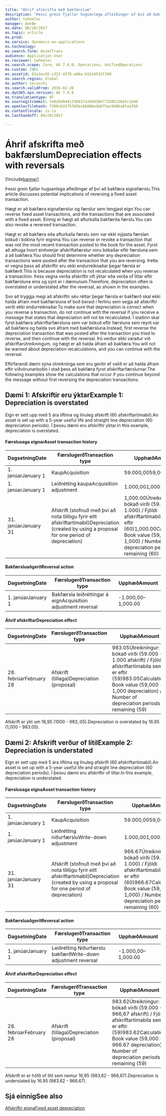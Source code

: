 ```yaml
---
title: "Áhrif afskrifta með bakfærslum"
description: "Þessi grein fjallar hugsanlega afleiðingar af því að bakfæra eignafærslu."
author: twheeloc
manager: AnnBe
ms.date: 06/20/2017
ms.topic: article
ms.prod: 
ms.service: dynamics-ax-applications
ms.technology: 
ms.search.form: AssetTrans
audience: Application User
ms.reviewer: twheeloc
ms.search.scope: Core, AX 7.0.0, Operations, UnifiedOperations
ms.custom: 2961
ms.assetid: 63a3ac92-c321-4379-a86a-b1b14915f340
ms.search.region: Global
ms.author: saraschi
ms.search.validFrom: 2016-02-28
ms.dyn365.ops.version: AX 7.0.0
ms.translationtype: HT
ms.sourcegitcommit: 7e0a5d044133b917a3eb9386773205218e5c1b40
ms.openlocfilehash: 7309cb3175f65bc6b806edb875ac9406a8faaf66
ms.contentlocale: is-is
ms.lasthandoff: 09/29/2017

---
```


# <a name="depreciation-effects-with-reversals"></a><span data-ttu-id="a69cd-103">Áhrif afskrifta með bakfærslum</span><span class="sxs-lookup"><span data-stu-id="a69cd-103">Depreciation effects with reversals</span></span>

[!include[banner](../includes/banner.md)]


<span data-ttu-id="a69cd-104">Þessi grein fjallar hugsanlega afleiðingar af því að bakfæra eignafærslu.</span><span class="sxs-lookup"><span data-stu-id="a69cd-104">This article discusses potential implications of reversing a fixed asset transaction.</span></span> 

<span data-ttu-id="a69cd-105">Hægt er að bakfæra eignafærslur og færslur sem tengjast eign.</span><span class="sxs-lookup"><span data-stu-id="a69cd-105">You can reverse fixed asset transactions, and the transactions that are associated with a fixed asset.</span></span> <span data-ttu-id="a69cd-106">Einnig er hægt að afturkalla bakfærða færslu.</span><span class="sxs-lookup"><span data-stu-id="a69cd-106">You can also revoke a reversed transaction.</span></span> 

<span data-ttu-id="a69cd-107">Hægt er að bakfæra eða afturkalla færslu sem var ekki nýjasta færslan bókuð í bókina fyrir eignina.</span><span class="sxs-lookup"><span data-stu-id="a69cd-107">You can reverse or revoke a transaction that was not the most recent transaction posted to the book for the asset.</span></span> <span data-ttu-id="a69cd-108">Fyrst að athuga hvort einhverjar afskriftafærslur voru bókaðar eftir færsluna sem á að bakfæra.</span><span class="sxs-lookup"><span data-stu-id="a69cd-108">You should first determine whether any depreciation transactions were posted after the transaction that you are reversing.</span></span> <span data-ttu-id="a69cd-109">Þetta er vegna þess að afskriftir eru ekki endurreiknaðar þegar færsla er bakfærð.</span><span class="sxs-lookup"><span data-stu-id="a69cd-109">This is because depreciation is not recalculated when you reverse a transaction.</span></span> <span data-ttu-id="a69cd-110">Þess vegna verða afskriftir oft ýktar eða verða of litlar eftir bakfærsluna eins og sýnt er í dæmunum.</span><span class="sxs-lookup"><span data-stu-id="a69cd-110">Therefore, depreciation often is overstated or understated after the reversal, as shown in the examples.</span></span> 

<span data-ttu-id="a69cd-111">Svo að tryggja megi að afskriftir séu réttar þegar færsla er bakfærð skal ekki halda áfram með bakfærsluna ef boð berast í ferlinu sem segja að afskriftir verði ekki endurreiknaðar.</span><span class="sxs-lookup"><span data-stu-id="a69cd-111">To make sure that depreciation is correct when you reverse a transaction, do not continue with the reversal if you receive a message that states that depreciation will not be recalculated.</span></span> <span data-ttu-id="a69cd-112">Í staðinn skal fyrst bakfæra afskriftarfærsluna sem var bókuð eftir færsluna sem reynt var að bakfæra og halda svo áfram með bakfærsluna.</span><span class="sxs-lookup"><span data-stu-id="a69cd-112">Instead, first reverse the depreciation transaction that was posted after the transaction you tried to reverse, and then continue with the reversal.</span></span> <span data-ttu-id="a69cd-113">Þú verður ekki varaður við afskriftarútreikningum, og hægt er að halda áfram að bakfæra.</span><span class="sxs-lookup"><span data-stu-id="a69cd-113">You will not be warned about depreciation recalculations, and you can continue with the reversal.</span></span> 

<span data-ttu-id="a69cd-114">Eftirfarandi dæmi sýna útreikninga sem eru gerðir ef valið er að halda áfram eftir viðvörunarboðin í stað þess að bakfæra fyrst afskriftarfærslurnar.</span><span class="sxs-lookup"><span data-stu-id="a69cd-114">The following examples show the calculations that occur if you continue beyond the message without first reversing the depreciation transactions.</span></span>

## <a name="example-1-depreciation-is-overstated"></a><span data-ttu-id="a69cd-115"> Dæmi 1: Afskriftir eru ýktar</span><span class="sxs-lookup"><span data-stu-id="a69cd-115">Example 1: Depreciation is overstated</span></span>
<span data-ttu-id="a69cd-116">Eign er sett upp með 5 ára líftíma og línuleg afskrift (60 afskriftartímabil).</span><span class="sxs-lookup"><span data-stu-id="a69cd-116">An asset is set up with a 5-year useful life and straight line depreciation (60 depreciation periods).</span></span> <span data-ttu-id="a69cd-117">Í þessu dæmi eru afskriftir ýktar.</span><span class="sxs-lookup"><span data-stu-id="a69cd-117">In this example, depreciation is overstated.</span></span>
#### <a name="asset-transaction-history"></a><span data-ttu-id="a69cd-118">Færslusaga eignar</span><span class="sxs-lookup"><span data-stu-id="a69cd-118">Asset transaction history</span></span>

| <span data-ttu-id="a69cd-119">Dagsetning</span><span class="sxs-lookup"><span data-stu-id="a69cd-119">Date</span></span>       | <span data-ttu-id="a69cd-120">Færslugerð</span><span class="sxs-lookup"><span data-stu-id="a69cd-120">Transaction type</span></span>                                                          | <span data-ttu-id="a69cd-121">Upphæð</span><span class="sxs-lookup"><span data-stu-id="a69cd-121">Amount</span></span>                                    |
|------------|---------------------------------------------------------------------------|-------------------------------------------|
| <span data-ttu-id="a69cd-122">1. janúar</span><span class="sxs-lookup"><span data-stu-id="a69cd-122">January 1</span></span>  | <span data-ttu-id="a69cd-123">Kaup</span><span class="sxs-lookup"><span data-stu-id="a69cd-123">Acquisition</span></span>                                                               | <span data-ttu-id="a69cd-124">59.000,00</span><span class="sxs-lookup"><span data-stu-id="a69cd-124">59,000.00</span></span>                                 |
| <span data-ttu-id="a69cd-125">1. janúar</span><span class="sxs-lookup"><span data-stu-id="a69cd-125">January 1</span></span>  | <span data-ttu-id="a69cd-126">Leiðrétting kaupa</span><span class="sxs-lookup"><span data-stu-id="a69cd-126">Acquisition adjustment</span></span>                                                    | <span data-ttu-id="a69cd-127">1.000,00</span><span class="sxs-lookup"><span data-stu-id="a69cd-127">1,000.00</span></span>                                  |
| <span data-ttu-id="a69cd-128">31. janúar</span><span class="sxs-lookup"><span data-stu-id="a69cd-128">January 31</span></span> | <span data-ttu-id="a69cd-129">Afskrift (stofnuð með því að nota tillögu fyrir eitt afskriftartímabil)</span><span class="sxs-lookup"><span data-stu-id="a69cd-129">Depreciation (created by using a proposal for one period of depreciation)</span></span> | <span data-ttu-id="a69cd-130">1,000.00Útreikningur: bókað virði (59.000 + 1.000) / Fjöldi afskriftartímabila sem er eftir (60)</span><span class="sxs-lookup"><span data-stu-id="a69cd-130">1,000.00Calculation: Book value (59,000 + 1,000) / Number of depreciation periods remaining (60)</span></span> |

#### <a name="reversal-action"></a><span data-ttu-id="a69cd-131">Bakfærsluaðgerð</span><span class="sxs-lookup"><span data-stu-id="a69cd-131">Reversal action</span></span>

| <span data-ttu-id="a69cd-132">Dagsetning</span><span class="sxs-lookup"><span data-stu-id="a69cd-132">Date</span></span>      | <span data-ttu-id="a69cd-133">Færslugerð</span><span class="sxs-lookup"><span data-stu-id="a69cd-133">Transaction type</span></span>                | <span data-ttu-id="a69cd-134">Upphæð</span><span class="sxs-lookup"><span data-stu-id="a69cd-134">Amount</span></span>    |
|-----------|---------------------------------|-----------|
| <span data-ttu-id="a69cd-135">1. janúar</span><span class="sxs-lookup"><span data-stu-id="a69cd-135">January 1</span></span> | <span data-ttu-id="a69cd-136">Bakfærsla leiðréttingar á eign</span><span class="sxs-lookup"><span data-stu-id="a69cd-136">Acquisition adjustment reversal</span></span> | <span data-ttu-id="a69cd-137">-1.000,00</span><span class="sxs-lookup"><span data-stu-id="a69cd-137">–1,000.00</span></span> |

#### <a name="depreciation-effect"></a><span data-ttu-id="a69cd-138">Áhrif afskriftar</span><span class="sxs-lookup"><span data-stu-id="a69cd-138">Depreciation effect</span></span>

| <span data-ttu-id="a69cd-139">Dagsetning</span><span class="sxs-lookup"><span data-stu-id="a69cd-139">Date</span></span>        | <span data-ttu-id="a69cd-140">Færslugerð</span><span class="sxs-lookup"><span data-stu-id="a69cd-140">Transaction type</span></span>        | <span data-ttu-id="a69cd-141">Upphæð</span><span class="sxs-lookup"><span data-stu-id="a69cd-141">Amount</span></span>                                                                                |
|-------------|-------------------------|---------------------------------------------------------------------------------------|
| <span data-ttu-id="a69cd-142">28. febrúar</span><span class="sxs-lookup"><span data-stu-id="a69cd-142">February 28</span></span> | <span data-ttu-id="a69cd-143">Afskrift (tillaga)</span><span class="sxs-lookup"><span data-stu-id="a69cd-143">Depreciation (proposal)</span></span> | <span data-ttu-id="a69cd-144">983.05Útreikningur: bókað virði (59.000 - 1.000 afskrift) / Fjöldi afskriftartímabila sem er eftir (59)</span><span class="sxs-lookup"><span data-stu-id="a69cd-144">983.05Calculation: Book value (59,000 - 1,000 depreciation) / Number of depreciation periods remaining (59)</span></span> |

<span data-ttu-id="a69cd-145">Afskrift er ýkt um 16,95 (1000 - 983,.05).</span><span class="sxs-lookup"><span data-stu-id="a69cd-145">Depreciation is overstated by 16.95 (1,000 - 983.05).</span></span>

## <a name="example-2-depreciation-is-understated"></a><span data-ttu-id="a69cd-146"> Dæmi 2: Afskrift verður of lítil</span><span class="sxs-lookup"><span data-stu-id="a69cd-146">Example 2: Depreciation is understated</span></span>
<span data-ttu-id="a69cd-147">Eign er sett upp með 5 ára líftíma og línuleg afskrift (60 afskriftartímabil).</span><span class="sxs-lookup"><span data-stu-id="a69cd-147">An asset is set up with a 5-year useful life and straight line depreciation (60 depreciation periods).</span></span> <span data-ttu-id="a69cd-148">Í þessu dæmi eru afskriftir of litlar.</span><span class="sxs-lookup"><span data-stu-id="a69cd-148">In this example, depreciation is understated.</span></span>
#### <a name="asset-transaction-history"></a><span data-ttu-id="a69cd-149">Færslusaga eigna</span><span class="sxs-lookup"><span data-stu-id="a69cd-149">Asset transaction history</span></span>

| <span data-ttu-id="a69cd-150">Dagsetning</span><span class="sxs-lookup"><span data-stu-id="a69cd-150">Date</span></span>       | <span data-ttu-id="a69cd-151">Færslugerð</span><span class="sxs-lookup"><span data-stu-id="a69cd-151">Transaction type</span></span>                                                          | <span data-ttu-id="a69cd-152">Upphæð</span><span class="sxs-lookup"><span data-stu-id="a69cd-152">Amount</span></span>                                      |
|------------|---------------------------------------------------------------------------|---------------------------------------------|
| <span data-ttu-id="a69cd-153">1. janúar</span><span class="sxs-lookup"><span data-stu-id="a69cd-153">January 1</span></span>  | <span data-ttu-id="a69cd-154">Kaup</span><span class="sxs-lookup"><span data-stu-id="a69cd-154">Acquisition</span></span>                                                               | <span data-ttu-id="a69cd-155">59.000,00</span><span class="sxs-lookup"><span data-stu-id="a69cd-155">59,000.00</span></span>                                   |
| <span data-ttu-id="a69cd-156">1. janúar</span><span class="sxs-lookup"><span data-stu-id="a69cd-156">January 1</span></span>  | <span data-ttu-id="a69cd-157">Leiðrétting niðurfærslu</span><span class="sxs-lookup"><span data-stu-id="a69cd-157">Write-down adjustment</span></span>                                                     | <span data-ttu-id="a69cd-158">1.000,00</span><span class="sxs-lookup"><span data-stu-id="a69cd-158">1,000.00</span></span>                                    |
| <span data-ttu-id="a69cd-159">31. janúar</span><span class="sxs-lookup"><span data-stu-id="a69cd-159">January 31</span></span> | <span data-ttu-id="a69cd-160">Afskrift (stofnuð með því að nota tillögu fyrir eitt afskriftartímabil)</span><span class="sxs-lookup"><span data-stu-id="a69cd-160">Depreciation (created by using a proposal for one period of depreciation)</span></span> | <span data-ttu-id="a69cd-161">966.67Útreikningur: bókað virði (59.000 + 1.000) / Fjöldi afskriftartímabila sem er eftir (60)</span><span class="sxs-lookup"><span data-stu-id="a69cd-161">966.67Calculation: Book value (59,000 - 1,000) / Number of depreciation periods remaining (60)</span></span> |

#### <a name="reversal-action"></a><span data-ttu-id="a69cd-162">Bakfærsluaðgerð</span><span class="sxs-lookup"><span data-stu-id="a69cd-162">Reversal action</span></span>

| <span data-ttu-id="a69cd-163">Dagsetning</span><span class="sxs-lookup"><span data-stu-id="a69cd-163">Date</span></span>      | <span data-ttu-id="a69cd-164">Færslugerð</span><span class="sxs-lookup"><span data-stu-id="a69cd-164">Transaction type</span></span>               | <span data-ttu-id="a69cd-165">Upphæð</span><span class="sxs-lookup"><span data-stu-id="a69cd-165">Amount</span></span>    |
|-----------|--------------------------------|-----------|
| <span data-ttu-id="a69cd-166">1. janúar</span><span class="sxs-lookup"><span data-stu-id="a69cd-166">January 1</span></span> | <span data-ttu-id="a69cd-167">Leiðrétting Niðurfærslu bakfærð</span><span class="sxs-lookup"><span data-stu-id="a69cd-167">Write-down adjustment reversal</span></span> | <span data-ttu-id="a69cd-168">-1.000,00</span><span class="sxs-lookup"><span data-stu-id="a69cd-168">–1,000.00</span></span> |

#### <a name="depreciation-effect"></a><span data-ttu-id="a69cd-169">Áhrif afskriftar</span><span class="sxs-lookup"><span data-stu-id="a69cd-169">Depreciation effect</span></span>

| <span data-ttu-id="a69cd-170">Dagsetning</span><span class="sxs-lookup"><span data-stu-id="a69cd-170">Date</span></span>        | <span data-ttu-id="a69cd-171">Færslugerð</span><span class="sxs-lookup"><span data-stu-id="a69cd-171">Transaction type</span></span>        | <span data-ttu-id="a69cd-172">Upphæð</span><span class="sxs-lookup"><span data-stu-id="a69cd-172">Amount</span></span>                                                                                       |
|-------------|-------------------------|----------------------------------------------------------------------------------------------|
| <span data-ttu-id="a69cd-173">28. febrúar</span><span class="sxs-lookup"><span data-stu-id="a69cd-173">February 28</span></span> | <span data-ttu-id="a69cd-174">Afskrift (tillaga)</span><span class="sxs-lookup"><span data-stu-id="a69cd-174">Depreciation (proposal)</span></span> | <span data-ttu-id="a69cd-175">983.62Útreikningur: bókað virði (59.000 + 966,67 afskrift) / Fjöldi afskriftartímabila sem er eftir (59)</span><span class="sxs-lookup"><span data-stu-id="a69cd-175">983.62Calculation: Book value (59,000 - 966.67 depreciation) / Number of depreciation periods remaining (59)</span></span> |

<span data-ttu-id="a69cd-176">Afskrift er er höfð of lítil sem nemur 16,95 (983,62 - 966,67).</span><span class="sxs-lookup"><span data-stu-id="a69cd-176">Depreciation is understated by 16.95 (983.62 - 966.67).</span></span>



<a name="see-also"></a><span data-ttu-id="a69cd-177">Sjá einnig</span><span class="sxs-lookup"><span data-stu-id="a69cd-177">See also</span></span>
--------

[<span data-ttu-id="a69cd-178">Afskriftir eigna</span><span class="sxs-lookup"><span data-stu-id="a69cd-178">Fixed asset depreciation</span></span>](fixed-asset-depreciation.md)




